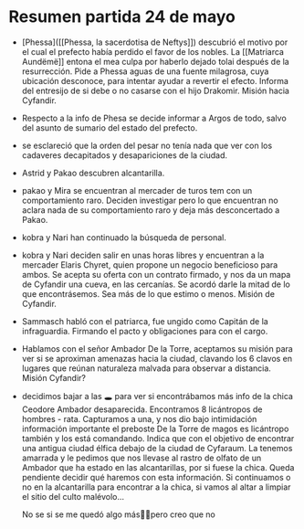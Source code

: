 # Resumen partida 24 de mayo
- [Phessa]([[Phessa, la sacerdotisa de Neftys]]) descubrió el motivo por el cual el prefecto había perdido el favor de los nobles. La [[Matriarca Aundëmë]] entona el mea culpa por haberlo dejado tolai después de la resurrección. Pide a Phessa aguas de una fuente milagrosa, cuya ubicación desconoce, para intentar ayudar a revertir el efecto. Informa del entresijo de si debe o no casarse con el hijo Drakomir. Misión hacia Cyfandir.
- ⁠Respecto a la info de Phesa se decide informar a Argos de todo, salvo del asunto de sumario del estado del prefecto.
- ⁠se esclareció que la orden del pesar no tenía nada que ver con los cadaveres decapitados y desapariciones de la ciudad.
- ⁠Astrid y Pakao descubren alcantarilla.
- ⁠pakao y Mira se encuentran al mercader de turos tem con un comportamiento raro. Deciden investigar pero lo que encuentran no aclara nada de su comportamiento raro y deja más desconcertado a Pakao.
- ⁠kobra y Nari han continuado la búsqueda de personal.
- ⁠kobra y Nari deciden salir en unas horas libres y encuentran a la mercader Elaris Chyret, quien propone un negocio beneficioso para ambos. Se acepta su oferta con un contrato firmado, y nos da un mapa de Cyfandir una cueva, en las cercanías. Se acordó darle la mitad de lo que encontrásemos. Sea más de lo que estimo o menos. Misión de Cyfandir.
- ⁠Sammasch habló con el patriarca, fue ungido como Capitán de la infraguardia. Firmando el pacto y obligaciones para con el cargo.
- ⁠Hablamos con el señor Ambador De la Torre, aceptamos su misión para ver si se aproximan amenazas hacia la ciudad, clavando los 6 clavos en lugares que reúnan naturaleza malvada para observar a distancia. Misión Cyfandir?
- ⁠decidimos bajar a las 🕳️ para ver si encontrábamos más info de la chica Ceodore Ambador desaparecida. Encontramos 8 licántropos de hombres - rata. Capturamos a una, y nos dio bajo intimidación información importante el preboste De la Torre de magos es licántropo también y los está comandando. Indica que con el objetivo de encontrar una antigua ciudad élfica debajo de la ciudad de Cyfaraum. La tenemos amarrada y le pedimos que nos llevase al rastro de olfato de un Ambador que ha estado en las alcantarillas, por si fuese la chica. Queda pendiente decidir qué haremos con esta información. Si continuamos o no en la alcantarilla para encontrar a la chica, si vamos al altar a limpiar el sitio del culto malévolo…
  
  
  No se si se me quedó algo más🙏🏼pero creo que no
